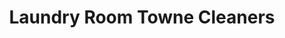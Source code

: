 ---
title: "Laundry Room Towne Cleaners"
url: /pittsburgh/laundry-room-towne-cleaners/
shop: Wäscherei
---